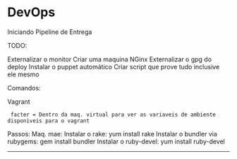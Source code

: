 DevOps
======

Iniciando Pipeline de Entrega


TODO:

 Externalizar o monitor
 Criar uma maquina NGinx
 Externalizar o gpg do deploy
 Instalar o puppet automático
 Criar script que prove tudo inclusive ele mesmo




Comandos:

  Vagrant

     facter = Dentro da maq. virtual para ver as variaveis de ambiente disponiveis para o vagrant


Passos:
  Maq. mae:
    Instalar o rake: yum install rake
    Instalar o bundler via rubygems: gem install bundler
    Instalar o ruby-devel: yum install ruby-devel

 -----------------------------
